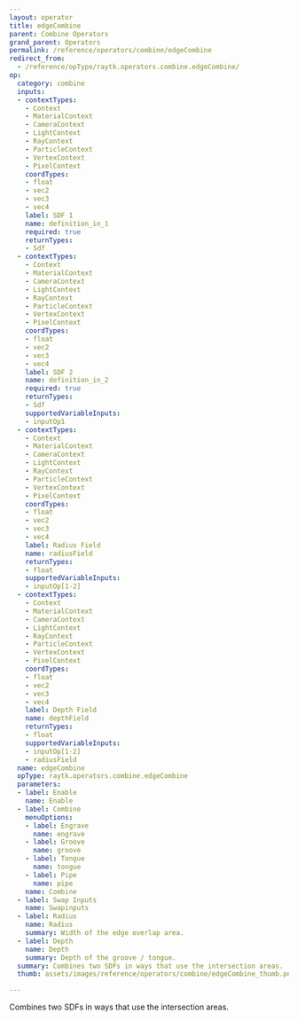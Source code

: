 ```yaml
---
layout: operator
title: edgeCombine
parent: Combine Operators
grand_parent: Operators
permalink: /reference/operators/combine/edgeCombine
redirect_from:
  - /reference/opType/raytk.operators.combine.edgeCombine/
op:
  category: combine
  inputs:
  - contextTypes:
    - Context
    - MaterialContext
    - CameraContext
    - LightContext
    - RayContext
    - ParticleContext
    - VertexContext
    - PixelContext
    coordTypes:
    - float
    - vec2
    - vec3
    - vec4
    label: SDF 1
    name: definition_in_1
    required: true
    returnTypes:
    - Sdf
  - contextTypes:
    - Context
    - MaterialContext
    - CameraContext
    - LightContext
    - RayContext
    - ParticleContext
    - VertexContext
    - PixelContext
    coordTypes:
    - float
    - vec2
    - vec3
    - vec4
    label: SDF 2
    name: definition_in_2
    required: true
    returnTypes:
    - Sdf
    supportedVariableInputs:
    - inputOp1
  - contextTypes:
    - Context
    - MaterialContext
    - CameraContext
    - LightContext
    - RayContext
    - ParticleContext
    - VertexContext
    - PixelContext
    coordTypes:
    - float
    - vec2
    - vec3
    - vec4
    label: Radius Field
    name: radiusField
    returnTypes:
    - float
    supportedVariableInputs:
    - inputOp[1-2]
  - contextTypes:
    - Context
    - MaterialContext
    - CameraContext
    - LightContext
    - RayContext
    - ParticleContext
    - VertexContext
    - PixelContext
    coordTypes:
    - float
    - vec2
    - vec3
    - vec4
    label: Depth Field
    name: depthField
    returnTypes:
    - float
    supportedVariableInputs:
    - inputOp[1-2]
    - radiusField
  name: edgeCombine
  opType: raytk.operators.combine.edgeCombine
  parameters:
  - label: Enable
    name: Enable
  - label: Combine
    menuOptions:
    - label: Engrave
      name: engrave
    - label: Groove
      name: groove
    - label: Tongue
      name: tongue
    - label: Pipe
      name: pipe
    name: Combine
  - label: Swap Inputs
    name: Swapinputs
  - label: Radius
    name: Radius
    summary: Width of the edge overlap area.
  - label: Depth
    name: Depth
    summary: Depth of the groove / tongue.
  summary: Combines two SDFs in ways that use the intersection areas.
  thumb: assets/images/reference/operators/combine/edgeCombine_thumb.png

---
```



Combines two SDFs in ways that use the intersection areas.